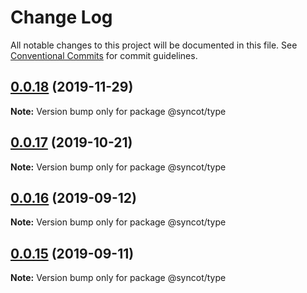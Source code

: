 # Change Log

All notable changes to this project will be documented in this file.
See [Conventional Commits](https://conventionalcommits.org) for commit guidelines.

## [0.0.18](https://github.com/SyncOT/SyncOT/compare/@syncot/type@0.0.17...@syncot/type@0.0.18) (2019-11-29)

**Note:** Version bump only for package @syncot/type





## [0.0.17](https://github.com/SyncOT/SyncOT/compare/@syncot/type@0.0.16...@syncot/type@0.0.17) (2019-10-21)

**Note:** Version bump only for package @syncot/type





## [0.0.16](https://github.com/SyncOT/SyncOT/compare/@syncot/type@0.0.15...@syncot/type@0.0.16) (2019-09-12)

**Note:** Version bump only for package @syncot/type





## [0.0.15](https://github.com/SyncOT/SyncOT/compare/@syncot/type@0.0.14...@syncot/type@0.0.15) (2019-09-11)

**Note:** Version bump only for package @syncot/type
